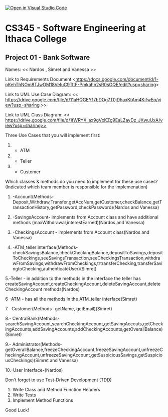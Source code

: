 [![Open in Visual Studio Code](https://classroom.github.com/assets/open-in-vscode-c66648af7eb3fe8bc4f294546bfd86ef473780cde1dea487d3c4ff354943c9ae.svg)](https://classroom.github.com/online_ide?assignment_repo_id=10008270&assignment_repo_type=AssignmentRepo)
# CS345 - Software Engineering at Ithaca College
## Project 01 - Bank Software

Names:
<< Nardos , Simret and Vanessa >>

Link to Requirements Document 
<<https://docs.google.com/document/d/1-pKehThNOm8TJwOM18VeIuC9TttF-Pmkahn2sR0sOQE/edit?usp=sharing>>

Link to UML Use Case Diagram:
<< https://drive.google.com/file/d/11aHQGEY17bDOg7T0jDhaxKtAm4KifwEo/view?usp=sharing >>

Link to UML Class Diagram:
<< https://drive.google.com/file/d/1fWRYX_ax9gVxKZg9EaLZayDz_JXwuUxA/view?usp=sharing>>

Three Use Cases that you will implement first:
1. - ATM
2. - Teller
3. - Customer

Which classes & methods do you need to implement for these use cases?
(Indicated which team member is responsible for the implemenation)
1. -Account(Methods- Deposit,Withdraw,Transfer,getAccNum,getCustomer,checkBalance,getTransactionHistory,getPassword,checkPassword)(Nardos and Vanessa)

2. -SavingsAccount- implements from Account class and have additional methods (maxWithdrawal,interestEarned)(Nardos and Vanessa)

3. -CheckingsAccount - implements from Account class(Nardos and Vanessa)

4. -ATM_teller Interface(Methods-checkSavingsBalance,checkCheckingBalance,depositToSavings,depositToCheckings,seeSavingsTransaction,seeCheckingsTransaction,withdrawFromSavings,withdrawFromCheckings,trtransferChecking,transferSavingtoChecking,authenticateUser)(Simret)

5.-Teller - in addition to the methods in the interface the teller has createSavingAccount,createCheckingAccount,deleteSavingAccount,deleteCheckingAccount methods(Nardos)

6 -ATM - has all the methods in the ATM_teller interface(Simret)

7.- Customer(Methods- getName, getEmail)(Simret)

8.- CentralBank(Methods- searchSavingAccount,searchCheckingAccount,getSavingAccouts,getCheckingAccounts,addSavingAccounts,addCheckingAccounts,getOverallBalance)(Simret)

9.- Administrator(Methods- getOverallBalance,freezeCheckingAccount,freezeSavingAccount,unfreezeCheckingAccount,unfreezeSavingAccount,getSuspiciousSavings,getSuspiciousCheckings)(Simret and Vanessa)

10.-User Interface-(Nardos)

Don't forget to use Test-Driven Development (TDD)
1. Write Class and Method Function Headers
2. Write Tests
3. Implement Method Functions

Good Luck!

